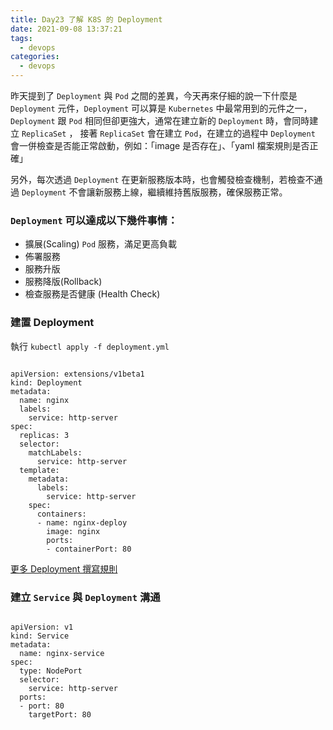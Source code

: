 ```yaml
---
title: Day23 了解 K8S 的 Deployment
date: 2021-09-08 13:37:21
tags:
  - devops
categories:
  - devops
---
```


昨天提到了 `Deployment` 與 `Pod` 之間的差異，今天再來仔細的說一下什麼是 `Deployment` 元件，`Deployment` 可以算是 `Kubernetes` 中最常用到的元件之一，`Deployment` 跟 `Pod` 相同但卻更強大，通常在建立新的 `Deployment` 時，會同時建立 `ReplicaSet` ， 接著 `ReplicaSet` 會在建立 `Pod`，在建立的過程中 `Deployment` 會一併檢查是否能正常啟動，例如：「image 是否存在」、「yaml 檔案規則是否正確」

另外，每次透過 `Deployment` 在更新服務版本時，也會觸發檢查機制，若檢查不通過 `Deployment` 不會讓新服務上線，繼續維持舊版服務，確保服務正常。

<!--more-->

### `Deployment` 可以達成以下幾件事情：

-   擴展(Scaling) `Pod` 服務，滿足更高負載
-   佈署服務
-   服務升版
-   服務降版(Rollback)
-   檢查服務是否健康 (Health Check)

### 建置 Deployment

執行 `kubectl apply -f deployment.yml`

```

apiVersion: extensions/v1beta1 
kind: Deployment               
metadata:                      
  name: nginx                  
  labels:                      
    service: http-server
spec:
  replicas: 3                  
  selector:                    
    matchLabels:               
      service: http-server
  template:
    metadata:                  
      labels:
        service: http-server
    spec:
      containers:              
      - name: nginx-deploy     
        image: nginx           
        ports:                 
        - containerPort: 80
```

[更多 Deployment 撰寫規則](https://jimmysong.io/posts/kubernetes-concept-deployment/)

### 建立 `Service` 與 `Deployment` 溝通

```

apiVersion: v1            
kind: Service             
metadata:                 
  name: nginx-service     
spec:
  type: NodePort          
  selector:
    service: http-server  
  ports:
  - port: 80              
    targetPort: 80        
```
